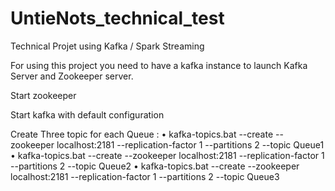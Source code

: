 # UntieNots_technical_test
Technical Projet using Kafka / Spark Streaming

For using this project you need to have a kafka instance to launch Kafka Server and Zookeeper server.

Start zookeeper

Start kafka with default configuration
	
Create Three topic for each Queue :
	• kafka-topics.bat --create --zookeeper localhost:2181 --replication-factor 1 --partitions 2 --topic Queue1
	• kafka-topics.bat --create --zookeeper localhost:2181 --replication-factor 1 --partitions 2 --topic Queue2
	• kafka-topics.bat --create --zookeeper localhost:2181 --replication-factor 1 --partitions 2 --topic Queue3

